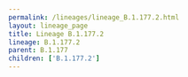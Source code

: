 ```yaml
---
permalink: /lineages/lineage_B.1.177.2.html
layout: lineage_page
title: Lineage B.1.177.2
lineage: B.1.177.2
parent: B.1.177
children: ['B.1.177.2']
---
```

